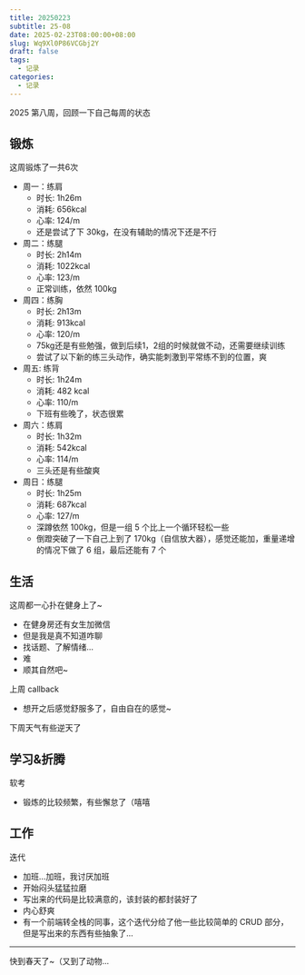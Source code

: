 ```yaml
---
title: 20250223
subtitle: 25-08
date: 2025-02-23T08:00:00+08:00
slug: Wq9Xl0P86VCGbj2Y
draft: false
tags:
  - 记录
categories:
  - 记录
---
```


2025 第八周，回顾一下自己每周的状态

## 锻炼

这周锻炼了一共6次

* 周一：练肩
  * 时长: 1h26m
  * 消耗: 656kcal
  * 心率: 124/m
  * 还是尝试了下 30kg，在没有辅助的情况下还是不行
* 周二：练腿
  * 时长: 2h14m
  * 消耗: 1022kcal
  * 心率: 123/m
  * 正常训练，依然 100kg
* 周四：练胸
  * 时长: 2h13m
  * 消耗: 913kcal
  * 心率: 120/m
  * 75kg还是有些勉强，做到后续1，2组的时候就做不动，还需要继续训练
  * 尝试了以下新的练三头动作，确实能刺激到平常练不到的位置，爽
* 周五: 练背
  * 时长: 1h24m
  * 消耗: 482 kcal
  * 心率: 110/m
  * 下班有些晚了，状态很累
* 周六：练肩
  * 时长: 1h32m
  * 消耗: 542kcal
  * 心率: 114/m
  * 三头还是有些酸爽
* 周日：练腿
  * 时长: 1h25m
  * 消耗: 687kcal
  * 心率: 127/m
  * 深蹲依然 100kg，但是一组 5 个比上一个循环轻松一些
  * 倒蹬突破了一下自己上到了 170kg（自信放大器），感觉还能加，重量递增的情况下做了 6 组，最后还能有 7 个

## 生活

这周都一心扑在健身上了~

* 在健身房还有女生加微信
* 但是我是真不知道咋聊
* 找话题、了解情绪...
* 难
* 顺其自然吧~

上周 callback

* 想开之后感觉舒服多了，自由自在的感觉~

下周天气有些逆天了

## 学习&折腾

软考

* 锻炼的比较频繁，有些懈怠了（嘻嘻

## 工作

迭代

* 加班...加班，我讨厌加班
* 开始闷头猛猛拉磨
* 写出来的代码是比较满意的，该封装的都封装好了
* 内心舒爽
* 有一个前端转全栈的同事，这个迭代分给了他一些比较简单的 CRUD 部分，但是写出来的东西有些抽象了...

---

快到春天了~（又到了动物...
